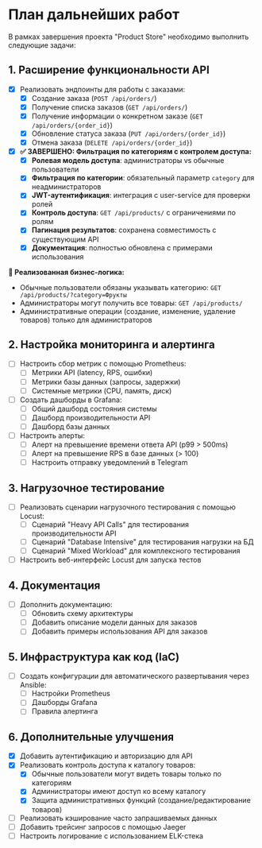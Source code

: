 # План дальнейших работ

В рамках завершения проекта "Product Store" необходимо выполнить следующие задачи:

## 1. Расширение функциональности API

- [x] Реализовать эндпоинты для работы с заказами:
  - [x] Создание заказа (`POST /api/orders/`)
  - [x] Получение списка заказов (`GET /api/orders/`)
  - [x] Получение информации о конкретном заказе (`GET /api/orders/{order_id}`)
  - [x] Обновление статуса заказа (`PUT /api/orders/{order_id}`)
  - [x] Отмена заказа (`DELETE /api/orders/{order_id}`)

- [x] **✅ ЗАВЕРШЕНО: Фильтрация по категориям с контролем доступа:**
  - [x] **Ролевая модель доступа**: администраторы vs обычные пользователи
  - [x] **Фильтрация по категории**: обязательный параметр `category` для неадминистраторов
  - [x] **JWT-аутентификация**: интеграция с user-service для проверки ролей
  - [x] **Контроль доступа**: `GET /api/products/` с ограничениями по ролям
  - [x] **Пагинация результатов**: сохранена совместимость с существующим API
  - [x] **Документация**: полностью обновлена с примерами использования

**🎯 Реализованная бизнес-логика:**
- Обычные пользователи обязаны указывать категорию: `GET /api/products/?category=Фрукты`
- Администраторы могут получить все товары: `GET /api/products/`
- Административные операции (создание, изменение, удаление товаров) только для администраторов

## 2. Настройка мониторинга и алертинга

- [ ] Настроить сбор метрик с помощью Prometheus:
  - [ ] Метрики API (latency, RPS, ошибки)
  - [ ] Метрики базы данных (запросы, задержки)
  - [ ] Системные метрики (CPU, память, диск)

- [ ] Создать дашборды в Grafana:
  - [ ] Общий дашборд состояния системы
  - [ ] Дашборд производительности API
  - [ ] Дашборд базы данных

- [ ] Настроить алерты:
  - [ ] Алерт на превышение времени ответа API (p99 > 500ms)
  - [ ] Алерт на превышение RPS в базе данных (> 100)
  - [ ] Настроить отправку уведомлений в Telegram

## 3. Нагрузочное тестирование

- [ ] Реализовать сценарии нагрузочного тестирования с помощью Locust:
  - [ ] Сценарий "Heavy API Calls" для тестирования производительности API
  - [ ] Сценарий "Database Intensive" для тестирования нагрузки на БД
  - [ ] Сценарий "Mixed Workload" для комплексного тестирования

- [ ] Настроить веб-интерфейс Locust для запуска тестов

## 4. Документация

- [ ] Дополнить документацию:
  - [ ] Обновить схему архитектуры
  - [ ] Добавить описание модели данных для заказов
  - [ ] Добавить примеры использования API для заказов

## 5. Инфраструктура как код (IaC)

- [ ] Создать конфигурации для автоматического развертывания через Ansible:
  - [ ] Настройки Prometheus
  - [ ] Дашборды Grafana
  - [ ] Правила алертинга

## 6. Дополнительные улучшения

- [x] Добавить аутентификацию и авторизацию для API
- [x] Реализовать контроль доступа к каталогу товаров:
  - [x] Обычные пользователи могут видеть товары только по категориям
  - [x] Администраторы имеют доступ ко всему каталогу
  - [x] Защита административных функций (создание/редактирование товаров)
- [ ] Реализовать кэширование часто запрашиваемых данных
- [ ] Добавить трейсинг запросов с помощью Jaeger
- [ ] Настроить логирование с использованием ELK-стека 
